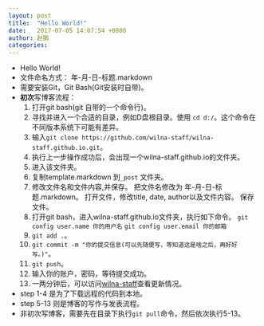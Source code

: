 ```yaml
---
layout: post
title:  "Hello World!"
date:   2017-07-05 14:07:54 +0800
author: 赵鹏
categories: 
---
```


* Hello World!
* 文件命名方式： 年-月-日-标题.markdown
* 需要安装Git，Git Bash(Git安装时自带)。
* **初次**写博客流程：
  1. 打开git bash(git 自带的一个命令行)。
  2. 寻找并进入一个合适的目录，例如D盘根目录。使用 `cd d:/`。这个命令在不同版本系统下可能有差异。
  3. 输入`git clone https://github.com/wilna-staff/wilna-staff.github.io.git`。
  4. 执行上一步操作成功后，会出现一个wilna-staff.github.io的文件夹。
  5. 进入该文件夹。
  6. 复制template.markdown 到`_post` 文件夹。
  7. 修改文件名和文件内容,并保存。
     把文件名修改为 年-月-日-标题.markdown。
     打开文件，修改title, date, author以及文件内容。
     保存文件。
  8. 打开git bash，进入wilna-staff.github.io文件夹，执行如下命令。
     `git config user.name 你的用户名`
     `git config user.email 你的邮箱`
  9. `git add .`。
  10. `git commit -m "你的提交信息(可以先随便写，等知道这是啥之后，再好好写。)"`。
  11. `git push`。
  12. 输入你的账户，密码，等待提交成功。
  13. 一两分钟后，可以访问[wilna-staff](https://wilna-staff.github.io)查看更新情况。
* step 1-4 是为了下载远程的代码到本地。
* step 5-13 则是博客的写作与发表流程。
* 非初次写博客，需要先在目录下执行`git pull`命令，然后依次执行5-13。
